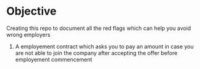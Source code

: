 # Objective
Creating this repo to document all the red flags which can help you avoid wrong employers

1. A employement contract which asks you to pay an amount in case you are not able to join the company after accepting the offer before employement commencement



